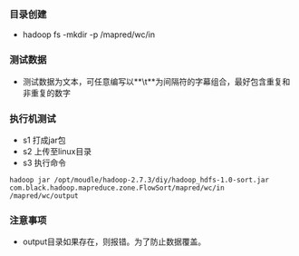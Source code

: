 ### 目录创建

- hadoop fs -mkdir -p /mapred/wc/in

### 测试数据

- 测试数据为文本，可任意编写以**\t**为间隔符的字幕组合，最好包含重复和非重复的数字

### 执行机测试

- s1 打成jar包
- s2 上传至linux目录
- s3 执行命令

```
hadoop jar /opt/moudle/hadoop-2.7.3/diy/hadoop_hdfs-1.0-sort.jar com.black.hadoop.mapreduce.zone.FlowSort/mapred/wc/in /mapred/wc/output
```



### 注意事项

- output目录如果存在，则报错。为了防止数据覆盖。






